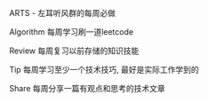   ARTS - 左耳听风群的每周必做


Algorithm 每周学习刷一道leetcode

Review 每周复习以前存储的知识技能

Tip 每周学习至少一个技术技巧, 最好是实际工作学到的

Share 每周分享一篇有观点和思考的技术文章

